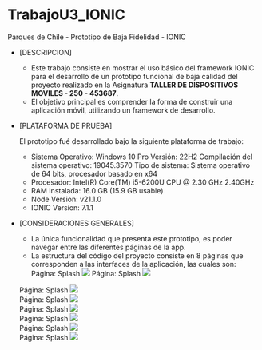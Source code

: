 # TrabajoU3_IONIC
Parques de Chile - Prototipo de Baja Fidelidad - IONIC
* [DESCRIPCION]
    * Este trabajo consiste en mostrar el uso básico del framework IONIC para el desarrollo de un prototipo funcional de baja calidad del proyecto realizado en
      la Asignatura **TALLER DE DISPOSITIVOS MOVILES - 250 - 453687**.
    * El objetivo principal es comprender la forma de construir una aplicación móvil, utilizando un framework de desarrollo.

* [PLATAFORMA DE PRUEBA]

  El prototipo fué desarrollado bajo la siguiente plataforma de trabajo: 
    *   Sistema Operativo: Windows 10 Pro
         Versión: 22H2
         Compilación del sistema operativo: 19045.3570
         Tipo de sistema: Sistema operativo de 64 bits, procesador basado en x64
    *   Procesador: Intel(R) Core(TM) i5-6200U CPU @ 2.30 GHz 2.40GHz
    *   RAM Instalada: 16.0 GB (15.9 GB usable)
    *   Node Version: v21.1.0
    *   IONIC Version: 7.1.1
  
* [CONSIDERACIONES GENERALES]
    *   La única funcionalidad que presenta este prototipo, es poder navegar entre las diferentes páginas de la app.
    *   La estructura del código del proyecto consiste en 8 páginas que corresponden a las interfaces de la aplicación, las cuales son:
    Página: Splash [![](TrabajoU3/src/assets/screens/splash.png)](#readme)  Página: Splash [![](TrabajoU3/src/assets/screens/home.png)](#readme)  
    
    Página: Splash [![](TrabajoU3/src/assets/screens/clave_unica.png)](#readme)  
    Página: Splash [![](TrabajoU3/src/assets/screens/login.png)](#readme)  
    Página: Splash [![](TrabajoU3/src/assets/screens/consulta.png)](#readme)  
    Página: Splash [![](TrabajoU3/src/assets/screens/consulta_parques.png)](#readme)  
    Página: Splash [![](TrabajoU3/src/assets/screens/consulta_sepultacion.png)](#readme)  
    Página: Splash [![](TrabajoU3/src/assets/screens/faq.png)](#readme)  
      
